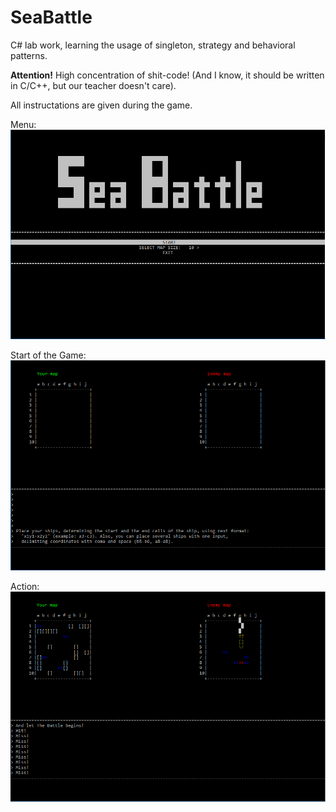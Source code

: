 # SeaBattle

C# lab work, learning the usage of singleton, strategy and behavioral patterns.

**Attention!** High concentration of shit-code! (And I know, it should be written in C/C++, but our teacher doesn't care).

All instructations are given during the game.

Menu:
![menu screenshot](https://github.com/AwesomeKPIPenguin/ReadmeImages/blob/master/menu.PNG)

Start of the Game:
![menu screenshot](https://github.com/AwesomeKPIPenguin/ReadmeImages/blob/master/start.PNG)

Action:
![menu screenshot](https://github.com/AwesomeKPIPenguin/ReadmeImages/blob/master/image.png)
